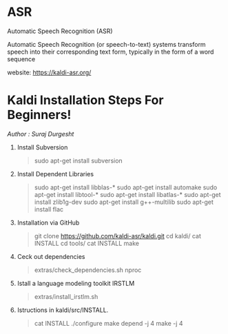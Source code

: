 # ASR
Automatic Speech Recognition (ASR)

Automatic Speech Recognition (or speech-to-text) systems
transform speech into their corresponding text form,
typically in the form of a word sequence

website:
https://kaldi-asr.org/

# Kaldi Installation Steps For Beginners!


_Author : Suraj Durgesht_

1. Install Subversion

    > sudo apt-get install subversion

2. Install Dependent Libraries
    > sudo apt-get install libblas-*
    > sudo apt-get install automake
    > sudo apt-get install libtool-*
    > sudo apt-get install libatlas-*
    > sudo apt-get install zlib1g-dev
    > sudo apt-get install g++-multilib
    > sudo apt-get install flac

4. Installation via GitHub
      > git clone https://github.com/kaldi-asr/kaldi.git
      > cd kaldi/
      > cat INSTALL
      > cd tools/
      > cat INSTALL
      > make
      
5. Ceck out dependencies
    > extras/check_dependencies.sh
    > nproc
    
6. Istall a language modeling toolkit IRSTLM
	> extras/install_irstlm.sh

7. Istructions in kaldi/src/INSTALL.
    > cat INSTALL
    > ./configure
    > make depend -j 4
    > make -j 4
